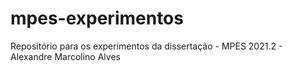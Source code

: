 # mpes-experimentos
Repositório para os experimentos da dissertação - MPES 2021.2 - Alexandre Marcolino Alves
